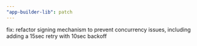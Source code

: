 ```yaml
---
"app-builder-lib": patch
---
```


fix: refactor signing mechanism to prevent concurrency issues, including adding a 15sec retry with 10sec backoff
